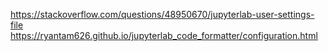 https://stackoverflow.com/questions/48950670/jupyterlab-user-settings-file
https://ryantam626.github.io/jupyterlab_code_formatter/configuration.html